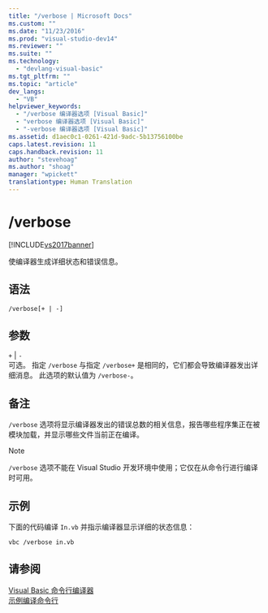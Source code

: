 ```yaml
---
title: "/verbose | Microsoft Docs"
ms.custom: ""
ms.date: "11/23/2016"
ms.prod: "visual-studio-dev14"
ms.reviewer: ""
ms.suite: ""
ms.technology: 
  - "devlang-visual-basic"
ms.tgt_pltfrm: ""
ms.topic: "article"
dev_langs: 
  - "VB"
helpviewer_keywords: 
  - "/verbose 编译器选项 [Visual Basic]"
  - "verbose 编译器选项 [Visual Basic]"
  - "-verbose 编译器选项 [Visual Basic]"
ms.assetid: d1aec0c1-0261-421d-9adc-5b13756100be
caps.latest.revision: 11
caps.handback.revision: 11
author: "stevehoag"
ms.author: "shoag"
manager: "wpickett"
translationtype: Human Translation
---
```

# /verbose
[!INCLUDE[vs2017banner](../../../csharp/includes/vs2017banner.md)]

使编译器生成详细状态和错误信息。  
  
## 语法  
  
```  
/verbose[+ | -]  
```  
  
## 参数  
 `+` &#124; `-`  
 可选。  指定 `/verbose` 与指定 `/verbose+` 是相同的，它们都会导致编译器发出详细消息。  此选项的默认值为 `/verbose-`。  
  
## 备注  
 `/verbose` 选项将显示编译器发出的错误总数的相关信息，报告哪些程序集正在被模块加载，并显示哪些文件当前正在编译。  
  
> [!NOTE]
>  `/verbose` 选项不能在 Visual Studio 开发环境中使用；它仅在从命令行进行编译时可用。  
  
## 示例  
 下面的代码编译 `In.vb` 并指示编译器显示详细的状态信息：  
  
```  
vbc /verbose in.vb  
```  
  
## 请参阅  
 [Visual Basic 命令行编译器](../../../visual-basic/reference/command-line-compiler/index.md)   
 [示例编译命令行](../../../visual-basic/reference/command-line-compiler/sample-compilation-command-lines.md)